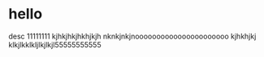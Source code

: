 # hello
desc
11111111
kjhkjhkjhkhjkjh
nknkjnkjnoooooooooooooooooooooo
kjhkhjkj
klkjlkklkljlkjlkjl55555555555
